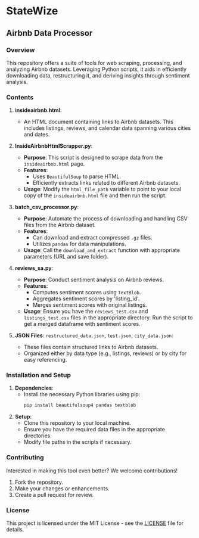 # StateWize

## Airbnb Data Processor

### Overview

This repository offers a suite of tools for web scraping, processing, and analyzing Airbnb datasets. Leveraging Python scripts, it aids in efficiently downloading data, restructuring it, and deriving insights through sentiment analysis.

### Contents

1. **insideairbnb.html**:
   - An HTML document containing links to Airbnb datasets. This includes listings, reviews, and calendar data spanning various cities and dates.
   
2. **InsideAirbnbHtmlScrapper.py**:
   - **Purpose**: This script is designed to scrape data from the `insideairbnb.html` page.
   - **Features**:
     - Uses `BeautifulSoup` to parse HTML.
     - Efficiently extracts links related to different Airbnb datasets.
   - **Usage**: Modify the `html_file_path` variable to point to your local copy of the `insideairbnb.html` file and then run the script.

3. **batch_csv_processor.py**:
   - **Purpose**: Automate the process of downloading and handling CSV files from the Airbnb dataset.
   - **Features**:
     - Can download and extract compressed `.gz` files.
     - Utilizes `pandas` for data manipulations.
   - **Usage**: Call the `download_and_extract` function with appropriate parameters (URL and save folder).

4. **reviews_sa.py**:
   - **Purpose**: Conduct sentiment analysis on Airbnb reviews.
   - **Features**:
     - Computes sentiment scores using `TextBlob`.
     - Aggregates sentiment scores by 'listing_id'.
     - Merges sentiment scores with original listings.
   - **Usage**: Ensure you have the `reviews_test.csv` and `listings_test.csv` files in the appropriate directory. Run the script to get a merged dataframe with sentiment scores.

5. **JSON Files**: `restructured_data.json`, `test.json`, `city_data.json`:
   - These files contain structured links to Airbnb datasets.
   - Organized either by data type (e.g., listings, reviews) or by city for easy referencing.

### Installation and Setup

1. **Dependencies**:
   - Install the necessary Python libraries using pip:
     ```bash
     pip install beautifulsoup4 pandas textblob
     ```
2. **Setup**:
   - Clone this repository to your local machine.
   - Ensure you have the required data files in the appropriate directories.
   - Modify file paths in the scripts if necessary.

### Contributing

Interested in making this tool even better? We welcome contributions! 
1. Fork the repository.
2. Make your changes or enhancements.
3. Create a pull request for review.

### License

This project is licensed under the MIT License - see the [LICENSE](LICENSE) file for details.
```
